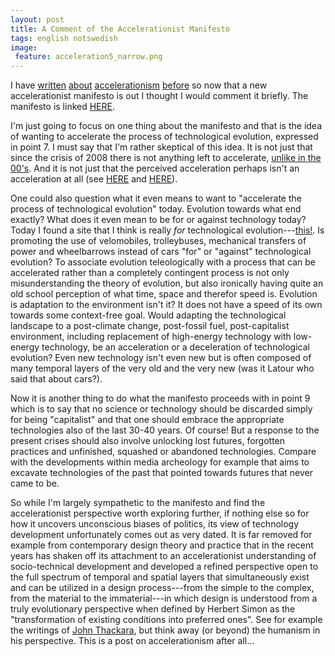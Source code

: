 ```yaml
---
layout: post
title: A Comment of the Accelerationist Manifesto
tags: english notswedish
image:
 feature: acceleration5_narrow.png
---
```


I have [written](2010-09-16-accelerationism-i-nick-land-skynet-och-den-cybernetiska-intensifieringen.html) [about](2010-09-17-accelerationism-ii-resan-mot-den-kosmiska-schizofrenin.html) [accelerationism](2010-09-17-accelerationism-iii-eskalationism-pirateri-och-den-absoluta-horisonten-for-manskligheten.html) [before](2010-01-19-pop-culture-and-tunnels.html) so now that a new accelerationist manifesto is out I thought I would comment it briefly. The manifesto is linked [HERE](http://speculativeheresy.wordpress.com/2013/05/14/celerity-a-critique-of-the-manifesto-for-an-accelerationist-politics/).

I'm just going to focus on one thing about the manifesto and that is the idea of wanting to accelerate the process of technological evolution, expressed in point 7. I must say that I'm rather skeptical of this idea. It is not just that since the crisis of 2008 there is not anything left to accelerate, [unlike in the 00's](http://copyriot.se/2010/01/13/pirate-politics-from-accelerationism-to-escalationism/). And it is not just that the perceived acceleration perhaps isn't an acceleration at all (see [HERE](http://www.lowtechmagazine.com/2008/02/faster-internet.html) and [HERE](2011-10-06-punks.html)).

One could also question what it even means to want to "accelerate the process of technological evolution" today. Evolution towards what end exactly? What does it even mean to be for or against technology today? Today I found a site that I think is really *for* technological evolution---[this!](http://lowtechmagazine.com/). Is promoting the use of velomobiles, trolleybuses, mechanical transfers of power and wheelbarrows instead of cars "for" or "against" technological evolution? To associate evolution teleologically with a process that can be accelerated rather than a completely contingent process is not only misunderstanding the theory of evolution, but also ironically having quite an old school perception of what time, space and therefor speed is. Evolution is adaptation to the environment isn't it? It does not have a speed of its own towards some context-free goal. Would adapting the technological landscape to a post-climate change, post-fossil fuel, post-capitalist environment, including replacement of high-energy technology with low-energy technology, be an acceleration or a deceleration of technological evolution? Even new technology isn't even new but is often composed of many temporal layers of the very old and the very new (was it Latour who said that about cars?).

Now it is another thing to do what the manifesto proceeds with in point 9 which is to say that no science or technology should be discarded simply for being "capitalist" and that one should embrace the appropriate technologies also of the last 30-40 years. Of course! But a response to the present crises should also involve unlocking lost futures, forgotten practices and unfinished, squashed or abandoned technologies. Compare with the developments within media archeology for example that aims to excavate technologies of the past that pointed towards futures that never came to be.

So while I'm largely sympathetic to the manifesto and find the accelerationist perspective worth exploring further, if nothing else so for how it uncovers unconscious biases of politics, its view of technology development unfortunately comes out as very dated. It is far removed for example from contemporary design theory and practice that in the recent years has shaken off its attachment to an accelerationist understanding of socio-technical development and developed a refined perspective open to the full spectrum of temporal and spatial layers that simultaneously exist and can be utilized in a design process---from the simple to the complex, from the material to the immaterial---in which design is understood from a truly evolutionary perspective when defined by Herbert Simon as the "transformation of existing conditions into preferred ones". See for example the writings of [John Thackara](http://www.doorsofperception.com/by-john-thackara/), but think away (or beyond) the humanism in his perspective. This is a post on accelerationism after all...
